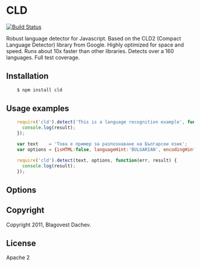 # CLD
[![Build Status](https://secure.travis-ci.org/dachev/cld.png)](http://travis-ci.org/#!/dachev/cld)

Robust language detector for Javascript. Based on the CLD2 (Compact Language Detector) library from Google. Highly optimized for space and speed. Runs about 10x faster than other libraries. Detects over a 160 languages. Full test coverage.

## Installation

``` bash
    $ npm install cld
```

## Usage examples

``` javascript
    require('cld').detect('This is a language recognition example', function(err, result) {
      console.log(result);
    });

    var text    = 'Това е пример за разпознаване на Български език';
    var options = {isHTML:false, languageHint:'BULGARIAN', encodingHint:'ISO_8859_5', tldHint:'bg', httpHint:'bg'};

    require('cld').detect(text, options, function(err, result) {
      console.log(result);
    });
```


## Options

## Copyright
Copyright 2011, Blagovest Dachev.

## License
Apache 2